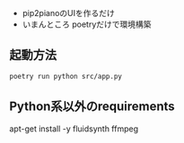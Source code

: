 - pip2pianoのUIを作るだけ
- いまんところ poetryだけで環境構築



## 起動方法
```bash
poetry run python src/app.py
```

## Python系以外のrequirements
apt-get install -y fluidsynth ffmpeg